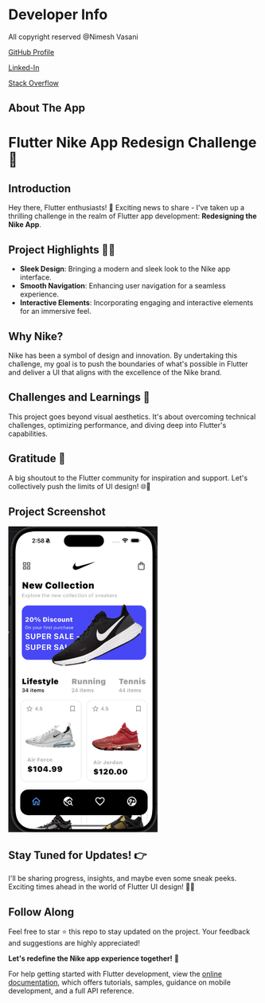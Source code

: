 # Developer Info

All copyright reserved @Nimesh Vasani 

[GitHub Profile](https://github.com/NimeshVasani)

[Linked-In](https://www.linkedin.com/in/nimesh-vasani-99b642154/)

[Stack Overflow](https://stackoverflow.com/users/16579306/nimesh-vasani)

## About The App

# Flutter Nike App Redesign Challenge 🚀

## Introduction

Hey there, Flutter enthusiasts! 👋 Exciting news to share - I've taken up a thrilling challenge in the realm of Flutter app development: **Redesigning the Nike App**.

## Project Highlights 🎨✨

- **Sleek Design**: Bringing a modern and sleek look to the Nike app interface.
- **Smooth Navigation**: Enhancing user navigation for a seamless experience.
- **Interactive Elements**: Incorporating engaging and interactive elements for an immersive feel.

## Why Nike?

Nike has been a symbol of design and innovation. By undertaking this challenge, my goal is to push the boundaries of what's possible in Flutter and deliver a UI that aligns with the excellence of the Nike brand.

## Challenges and Learnings 🚧

This project goes beyond visual aesthetics. It's about overcoming technical challenges, optimizing performance, and diving deep into Flutter's capabilities.

## Gratitude 🙌

A big shoutout to the Flutter community for inspiration and support. Let's collectively push the limits of UI design! 🌐💙

## Project Screenshot

<!-- ![Nike App Redesign](path/to/nike_app_screenshot.jpg) -->
<img src="https://github.com/NimeshVasani/nike_redesingning/blob/aaa4026443206284fe17c38f60a833c7c9b7e4c3/nike_redesigning_ss_1.png" alt="Nike App Redesign" width="300"/>

## Stay Tuned for Updates! 👉

I'll be sharing progress, insights, and maybe even some sneak peeks. Exciting times ahead in the world of Flutter UI design! 🚀📱

## Follow Along

Feel free to star ⭐️ this repo to stay updated on the project. Your feedback and suggestions are highly appreciated!

**Let's redefine the Nike app experience together!** 🚀



For help getting started with Flutter development, view the
[online documentation](https://docs.flutter.dev/), which offers tutorials,
samples, guidance on mobile development, and a full API reference.
